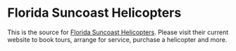 # Florida Suncoast Helicopters

This is the source for [Florida Suncoast Helicopters](http://floridasuncoasthelicopters.com/). Please visit their current website to book tours, arrange for service, purchase a helicopter and more.

